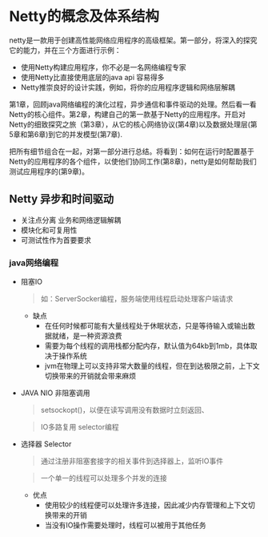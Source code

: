 # Netty的概念及体系结构

netty是一款用于创建高性能网络应用程序的高级框架。第一部分，将深入的探究它的能力，并在三个方面进行示例：
- 使用Netty构建应用程序，你不必是一名网络编程专家
- 使用Netty比直接使用底层的java api 容易得多
- Netty推崇良好的设计实践，例如，将你的应用程序逻辑和网络层解耦

第1章，回顾java网络编程的演化过程，异步通信和事件驱动的处理。然后看一看Netty的核心组件。第2章，构建自己的第一款基于Netty的应用程序。开启对Netty的细致探究之旅（第3章），从它的核心网络协议(第4章)以及数据处理层(第5章和第6章)到它的并发模型(第7章).

把所有细节组合在一起，对第一部分进行总结。将看到：如何在运行时配置基于Netty的应用程序的各个组件，以使他们协同工作(第8章)，netty是如何帮助我们测试应用程序的(第9章)。


## Netty 异步和时间驱动

- 关注点分离 业务和网络逻辑解耦
- 模块化和可复用性
- 可测试性作为首要要求

### java网络编程
- 阻塞IO
  > 如：ServerSocker编程，服务端使用线程启动处理客户端请求
  - 缺点
    - 在任何时候都可能有大量线程处于休眠状态，只是等待输入或输出数据就绪，是一种资源浪费
    - 需要为每个线程的调用栈都分配内存，默认值为64kb到1mb，具体取决于操作系统
    - jvm在物理上可以支持非常大数量的线程，但在到达极限之前，上下文切换带来的开销就会带来麻烦

- JAVA NIO 非阻塞调用
  > setsockopt()，以便在读写调用没有数据时立刻返回、

  > IO多路复用 selector编程

- 选择器 Selector
  > 通过注册非阻塞套接字的相关事件到选择器上，监听IO事件

  > 一个单一的线程可以处理多个并发的连接
  - 优点
    - 使用较少的线程便可以处理许多连接，因此减少内存管理和上下文切换带来的开销
    - 当没有IO操作需要处理时，线程可以被用于其他任务


  
  